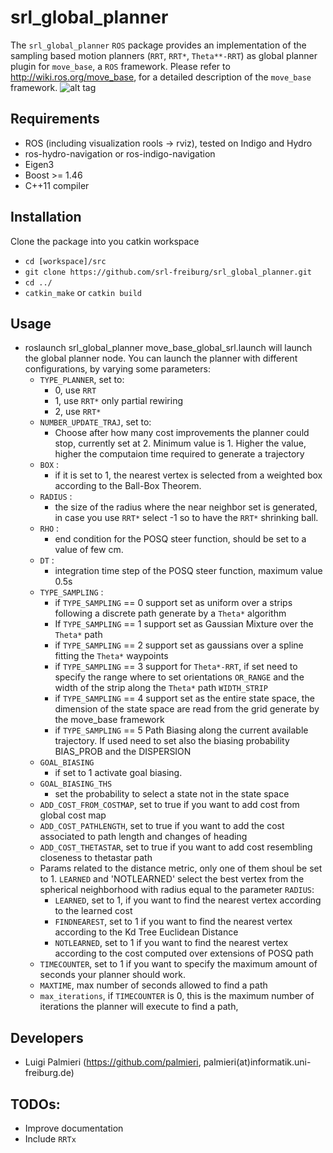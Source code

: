 # srl_global_planner
The `srl_global_planner` `ROS` package provides an implementation of the sampling based motion planners (`RRT`, `RRT*`, `Theta**-RRT`) as global planner plugin for `move_base`, a `ROS` framework. Please refer to http://wiki.ros.org/move_base, for a detailed description of the `move_base` framework.
![alt tag](http://www2.informatik.uni-freiburg.de/~palmieri/pages/images/FSR15.png)

## Requirements
* ROS (including visualization rools -> rviz), tested on Indigo and Hydro
* ros-hydro-navigation or ros-indigo-navigation
* Eigen3
* Boost >= 1.46
* C++11 compiler

## Installation

Clone the package into you catkin workspace
- `cd [workspace]/src`
- `git clone https://github.com/srl-freiburg/srl_global_planner.git`
- `cd ../`
- `catkin_make` or `catkin build`



## Usage
- roslaunch srl_global_planner move_base_global_srl.launch will launch the global planner node. You can launch the planner with different configurations, by varying some parameters:
  - `TYPE_PLANNER`, set to:
    - 0, use `RRT`
    - 1, use `RRT*` only partial rewiring
    - 2, use `RRT*`
  - `NUMBER_UPDATE_TRAJ`, set to:
    - Choose after how many cost improvements the planner could stop, currently set at 2. Minimum value is 1. Higher the value, higher the computaion time required to generate a trajectory
  - `BOX` :
    - if it is set to 1, the nearest vertex is selected from a weighted box according to the Ball-Box Theorem.
  - `RADIUS` :
    - the size of the radius where the near neighbor set is generated, in case you use `RRT*` select -1 so to have the `RRT*` shrinking ball.
  - `RHO` :
    - end condition for the POSQ steer function, should be set to a value of few cm.
  - `DT` :
    - integration time step of the POSQ steer function, maximum value 0.5s
  - `TYPE_SAMPLING` :
    - if `TYPE_SAMPLING` == 0 support set as uniform over a strips following a discrete path generate by a `Theta*` algorithm
    - If `TYPE_SAMPLING` == 1 support set as Gaussian Mixture over the `Theta*` path
    - if `TYPE_SAMPLING` == 2 support set as gaussians over a spline fitting the `Theta*` waypoints
    - if `TYPE_SAMPLING` == 3 support for `Theta*-RRT`, if set need to specify the range where to set orientations `OR_RANGE` and the width of the strip along the `Theta*` path `WIDTH_STRIP`
    - if `TYPE_SAMPLING` == 4 support set as the entire state space, the dimension of the state space are read from the grid generate by the move_base framework
    - if `TYPE_SAMPLING` == 5 Path Biasing along the current available trajectory. If used need to set also the biasing probability BIAS_PROB and the DISPERSION
  - `GOAL_BIASING`
    - if set to 1 activate goal biasing.
  - `GOAL_BIASING_THS`
    - set the probability to select a state not in the state space
  - `ADD_COST_FROM_COSTMAP`, set to true if you want to add cost from global cost map
  - `ADD_COST_PATHLENGTH`, set to true if you want to add the cost associated to path length and changes of heading
  - `ADD_COST_THETASTAR`, set to true if you want to add cost resembling closeness to thetastar path
  - Params related to the distance metric, only one of them shoul be set to 1. `LEARNED` and 'NOTLEARNED' select the best vertex from the spherical neighborhood with radius equal to the parameter `RADIUS`:
    - `LEARNED`, set to 1, if you want to find the nearest vertex according to the learned cost
    - `FINDNEAREST`, set to 1 if you want to find the nearest vertex according to the Kd Tree Euclidean Distance
    - `NOTLEARNED`, set to 1 if you want to find the nearest vertex according to the cost computed over extensions of POSQ path
  - `TIMECOUNTER`, set to 1 if you want to specify the maximum amount of seconds your planner should work.
  - `MAXTIME`, max number of seconds allowed to find a path
  - `max_iterations`, if `TIMECOUNTER` is 0, this is the maximum number of iterations the planner will execute to find a path,


## Developers
* Luigi Palmieri (https://github.com/palmieri, palmieri(at)informatik.uni-freiburg.de)

## TODOs:
* Improve documentation
* Include `RRTx`
